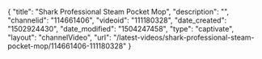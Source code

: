 {
    "title": "Shark Professional Steam Pocket Mop",
    "description": "",
    "channelid": "114661406",
    "videoid": "111180328",
    "date_created": "1502924430",
    "date_modified": "1504247458",
    "type": "captivate",
    "layout": "channelVideo",
    "url": "\/latest-videos\/shark-professional-steam-pocket-mop\/114661406-111180328"
}